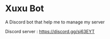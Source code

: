 # Xuxu Bot

A Discord bot that help me to manage my server

Discord server : https://discord.gg/sj63EYT

